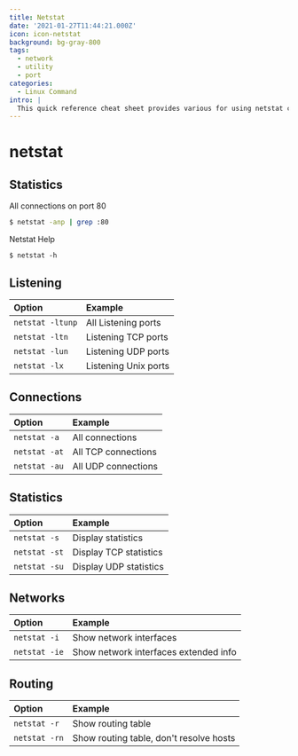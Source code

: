 ```yaml
---
title: Netstat
date: '2021-01-27T11:44:21.000Z'
icon: icon-netstat
background: bg-gray-800
tags:
  - network
  - utility
  - port
categories:
  - Linux Command
intro: |
  This quick reference cheat sheet provides various for using netstat command.
---
```


# netstat

## Statistics

All connections on port 80 

```bash
$ netstat -anp | grep :80
```

Netstat Help
```shell script
$ netstat -h
```

## Listening

| Option | Example |
| :--- | :--- |
| `netstat -ltunp` | All Listening ports |
| `netstat -ltn` | Listening TCP ports |
| `netstat -lun` | Listening UDP ports |
| `netstat -lx` | Listening Unix ports |

## Connections

| Option | Example |
| :--- | :--- |
| `netstat -a` | All connections |
| `netstat -at` | All TCP connections |
| `netstat -au` | All UDP connections |

## Statistics

| Option | Example |
| :--- | :--- |
| `netstat -s` | Display statistics |
| `netstat -st` | Display TCP statistics |
| `netstat -su` | Display UDP statistics |

## Networks

| Option | Example |
| :--- | :--- |
| `netstat -i` | Show network interfaces |
| `netstat -ie` | Show network interfaces extended info |

## Routing

| Option | Example |
| :--- | :--- |
| `netstat -r` | Show routing table |
| `netstat -rn` | Show routing table, don't resolve hosts |

